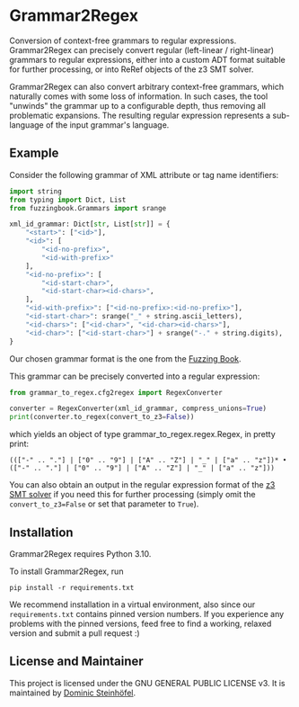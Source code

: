 # Grammar2Regex

Conversion of context-free grammars to regular expressions. Grammar2Regex can precisely convert regular
(left-linear / right-linear) grammars to regular expressions, either into a custom ADT format suitable
for further processing, or into ReRef objects of the z3 SMT solver.

Grammar2Regex can also convert arbitrary context-free grammars, which naturally comes with some loss of
information. In such cases, the tool "unwinds" the grammar up to a configurable depth, thus removing all
problematic expansions. The resulting regular expression represents a sub-language of the input grammar's
language.

## Example

Consider the following grammar of XML attribute or tag name identifiers:

```python
import string
from typing import Dict, List
from fuzzingbook.Grammars import srange

xml_id_grammar: Dict[str, List[str]] = {
    "<start>": ["<id>"],
    "<id>": [
        "<id-no-prefix>",
        "<id-with-prefix>"
    ],
    "<id-no-prefix>": [
        "<id-start-char>",
        "<id-start-char><id-chars>",
    ],
    "<id-with-prefix>": ["<id-no-prefix>:<id-no-prefix>"],
    "<id-start-char>": srange("_" + string.ascii_letters),
    "<id-chars>": ["<id-char>", "<id-char><id-chars>"],
    "<id-char>": ["<id-start-char>"] + srange("-." + string.digits),
}
```

Our chosen grammar format is the one from the 
[Fuzzing Book](https://www.fuzzingbook.org/html/Grammars.html).

This grammar can be precisely converted into a regular expression:

```python
from grammar_to_regex.cfg2regex import RegexConverter

converter = RegexConverter(xml_id_grammar, compress_unions=True)
print(converter.to_regex(convert_to_z3=False))
```

which yields an object of type grammar_to_regex.regex.Regex, in pretty print:

```
((["-" .. "."] | ["0" .. "9"] | ["A" .. "Z"] | "_" | ["a" .. "z"])* • (["-" .. "."] | ["0" .. "9"] | ["A" .. "Z"] | "_" | ["a" .. "z"]))
```

You can also obtain an output in the regular expression format of the [z3 SMT solver](https://github.com/Z3Prover/z3)
if you need this for further processing (simply omit the `convert_to_z3=False` or set that parameter to
`True`).



## Installation

Grammar2Regex requires Python 3.10.

To install Grammar2Regex, run

```shell
pip install -r requirements.txt
```

We recommend installation in a virtual environment, also since our `requirements.txt` contains pinned
version numbers. If you experience any problems with the pinned versions, feed free to find a working,
relaxed version and submit a pull request :)

## License and Maintainer

This project is licensed under the GNU GENERAL PUBLIC LICENSE v3.
It is maintained by [Dominic Steinhöfel](https://www.dominic-steinhoefel.de).